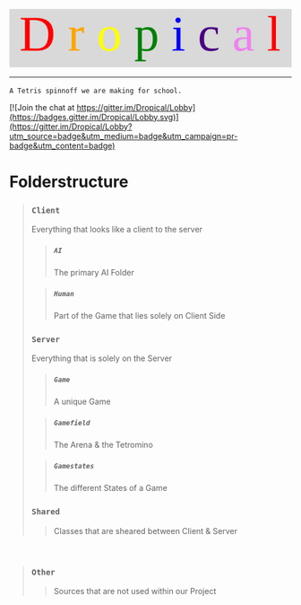 
<p align="center">
  <img src="https://raw.githubusercontent.com/CrazyChaoz/Dropical/master/Resources/Dropical.svg?sanitize=true">


____
<code>A Tetris spinnoff we are making for school.</code>
</p>

[![Join the chat at https://gitter.im/Dropical/Lobby](https://badges.gitter.im/Dropical/Lobby.svg)](https://gitter.im/Dropical/Lobby?utm_source=badge&utm_medium=badge&utm_campaign=pr-badge&utm_content=badge)
<br>

# **Folderstructure**
> ### <code>Client</code>
>Everything that looks like a client to the server
>
>> ##### <code>AI</code>
>> The primary AI Folder
>
>> ##### <code>Human</code>
>> Part of the Game that lies solely on Client Side
>
> ### <code>Server</code>
> Everything that is solely on the Server
>
>> ##### <code>Game</code>
>> A unique Game
>
>> ##### <code>Gamefield</code>
>> The Arena & the Tetromino
>
>> ##### <code>Gamestates</code>
>> The different States of a Game
>
> ### <code>Shared</code>
>> Classes that are sheared between Client & Server

<br>

> ### <code>Other</code>
>> Sources that are not used within our Project
